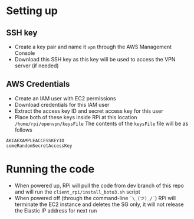 # Setting up
## SSH key
- Create a key pair and name it ```vpn``` through the AWS Management Console
- Download this SSH key as this key will be used to access the VPN server (if needed)
## AWS Credentials
- Create an IAM user with EC2 permissions
- Download credentials for this IAM user
- Extract the access key ID and secret access key for this user
- Place both of these keys inside RPi at this location
```/home/rpi/openvpn/keysFile```
The contents of the ```keysFile``` file will be as follows
```
AKIAEXAMPLEACCESSKEYID
someRandomSecretAccessKey
```

# Running the code
- When powered up, RPi will pull the code from dev branch of this repo and will run the ```client_rpi/install_boto3.sh``` script
- When powered off (through the command-line ```¯\_(ツ)_/¯```) RPi will terminate the EC2 instance and deletes the SG only, it will not release the Elastic IP address for next run
